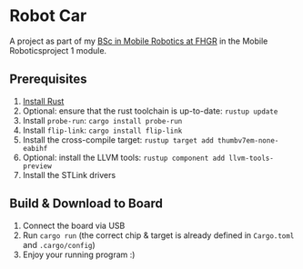 # Robot Car
A project as part of my [BSc in Mobile Robotics at FHGR](https://fhgr.ch/mr) in the Mobile Roboticsproject 1 module.

## Prerequisites
1. [Install Rust](https://www.rust-lang.org/tools/install)
1. Optional: ensure that the rust toolchain is up-to-date: `rustup update`
1. Install `probe-run`: `cargo install probe-run`
1. Install `flip-link`: `cargo install flip-link`
1. Install the cross-compile target: `rustup target add thumbv7em-none-eabihf`
1. Optional: install the LLVM tools: `rustup component add llvm-tools-preview`
1. Install the STLink drivers

## Build & Download to Board
1. Connect the board via USB
2. Run `cargo run` (the correct chip & target is already defined in `Cargo.toml` and `.cargo/config`)
3. Enjoy your running program :)
